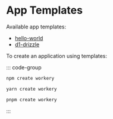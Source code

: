 # App Templates

Available app templates:

- [hello-world](./hello-world)
- [d1-drizzle](./d1-drizzle)


To create an application using templates:

::: code-group
```sh [npm]
npm create workery
```
```sh [yarn]
yarn create workery
```
```sh [pnpm]
pnpm create workery
```
:::
